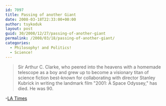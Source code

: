 ```yaml
---
id: 7097
title: Passing of another Giant
date: 2008-03-18T22:33:00+00:00
author: tsykoduk
layout: post
guid: 30/2008/12/27/passing-of-another-giant
permalink: /2008/03/18/passing-of-another-giant/
categories:
  - Philosophy! and Politics!
  - Science!
---
```

<blockquote>Sir Arthur C. Clarke, who peered into the heavens with a homemade telescope as a boy and grew up to become a visionary titan of science fiction best-known for collaborating with director Stanley Kubrick in writing the landmark film "2001: A Space Odyssey," has died. He was 90.</blockquote>

<p>-<a href="http://www.latimes.com/news/local/la-me-clarke19mar19,0,393161.story">LA Times</a></p>